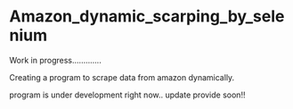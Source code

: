 # Amazon_dynamic_scarping_by_selenium
Work in progress.............

Creating a program to scrape data from amazon dynamically.

program is under development right now.. 
update provide soon!!
